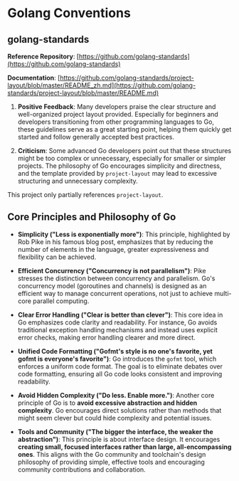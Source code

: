 # Golang Conventions

## golang-standards

**Reference Repository**: [https://github.com/golang-standards](https://github.com/golang-standards)

**Documentation**: [https://github.com/golang-standards/project-layout/blob/master/README_zh.md](https://github.com/golang-standards/project-layout/blob/master/README.md)

1. **Positive Feedback**: Many developers praise the clear structure and well-organized project layout provided. Especially for beginners and developers transitioning from other programming languages to Go, these guidelines serve as a great starting point, helping them quickly get started and follow generally accepted best practices.

2. **Criticism**: Some advanced Go developers point out that these structures might be too complex or unnecessary, especially for smaller or simpler projects. The philosophy of Go encourages simplicity and directness, and the template provided by `project-layout` may lead to excessive structuring and unnecessary complexity.

This project only partially references `project-layout`.

## Core Principles and Philosophy of Go

- **Simplicity ("Less is exponentially more")**: This principle, highlighted by Rob Pike in his famous blog post, emphasizes that by reducing the number of elements in the language, greater expressiveness and flexibility can be achieved.

- **Efficient Concurrency ("Concurrency is not parallelism")**: Pike stresses the distinction between concurrency and parallelism. Go's concurrency model (goroutines and channels) is designed as an efficient way to manage concurrent operations, not just to achieve multi-core parallel computing.

- **Clear Error Handling ("Clear is better than clever")**: This core idea in Go emphasizes code clarity and readability. For instance, Go avoids traditional exception handling mechanisms and instead uses explicit error checks, making error handling clearer and more direct.

- **Unified Code Formatting ("Gofmt's style is no one's favorite, yet gofmt is everyone's favorite")**: Go introduces the `gofmt` tool, which enforces a uniform code format. The goal is to eliminate debates over code formatting, ensuring all Go code looks consistent and improving readability.

- **Avoid Hidden Complexity ("Do less. Enable more.")**: Another core principle of Go is to **avoid excessive abstraction and hidden complexity**. Go encourages direct solutions rather than methods that might seem clever but could hide complexity and potential issues.

- **Tools and Community ("The bigger the interface, the weaker the abstraction")**: This principle is about interface design. It encourages **creating small, focused interfaces rather than large, all-encompassing ones**. This aligns with the Go community and toolchain's design philosophy of providing simple, effective tools and encouraging community contributions and collaboration.
